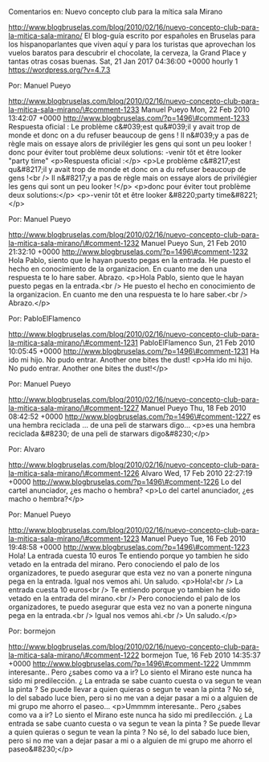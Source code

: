 Comentarios en: Nuevo concepto club para la mítica sala Mirano

http://www.blogbruselas.com/blog/2010/02/16/nuevo-concepto-club-para-la-mitica-sala-mirano/
El blog-guía escrito por españoles en Bruselas para los hispanoparlantes
que viven aquí y para los turistas que aprovechan los vuelos baratos
para descubrir el chocolate, la cerveza, la Grand Place y tantas otras
cosas buenas. Sat, 21 Jan 2017 04:36:00 +0000 hourly 1
https://wordpress.org/?v=4.7.3

Por: Manuel Pueyo

http://www.blogbruselas.com/blog/2010/02/16/nuevo-concepto-club-para-la-mitica-sala-mirano/\#comment-1233
Manuel Pueyo Mon, 22 Feb 2010 13:42:07 +0000
http://www.blogbruselas.com/?p=1496\#comment-1233 Respuesta oficial : Le
problème c&\#039;est qu&\#039;il y avait trop de monde et donc on a du
refuser beaucoup de gens ! Il n&\#039;y a pas de règle mais on essaye
alors de privilégier les gens qui sont un peu looker ! donc pour éviter
tout problème deux solutions: -venir tôt et être looker &quot;party
time&quot; \<p\>Respuesta oficial :\</p\> \<p\>Le problème c&\#8217;est
qu&\#8217;il y avait trop de monde et donc on a du refuser beaucoup de
gens !\<br /\> Il n&\#8217;y a pas de règle mais on essaye alors de
privilégier les gens qui sont un peu looker !\</p\> \<p\>donc pour
éviter tout problème deux solutions:\</p\> \<p\>-venir tôt et être
looker &\#8220;party time&\#8221;\</p\>

Por: Manuel Pueyo

http://www.blogbruselas.com/blog/2010/02/16/nuevo-concepto-club-para-la-mitica-sala-mirano/\#comment-1232
Manuel Pueyo Sun, 21 Feb 2010 21:32:10 +0000
http://www.blogbruselas.com/?p=1496\#comment-1232 Hola Pablo, siento que
le hayan puesto pegas en la entrada. He puesto el hecho en conocimiento
de la organizacion. En cuanto me den una respuesta te lo hare saber.
Abrazo. \<p\>Hola Pablo, siento que le hayan puesto pegas en la
entrada.\<br /\> He puesto el hecho en conocimiento de la organizacion.
En cuanto me den una respuesta te lo hare saber.\<br /\> Abrazo.\</p\>

Por: PabloElFlamenco

http://www.blogbruselas.com/blog/2010/02/16/nuevo-concepto-club-para-la-mitica-sala-mirano/\#comment-1231
PabloElFlamenco Sun, 21 Feb 2010 10:05:45 +0000
http://www.blogbruselas.com/?p=1496\#comment-1231 Ha ido mi hijo. No
pudo entrar. Another one bites the dust! \<p\>Ha ido mi hijo. No pudo
entrar. Another one bites the dust!\</p\>

Por: Manuel Pueyo

http://www.blogbruselas.com/blog/2010/02/16/nuevo-concepto-club-para-la-mitica-sala-mirano/\#comment-1227
Manuel Pueyo Thu, 18 Feb 2010 08:42:52 +0000
http://www.blogbruselas.com/?p=1496\#comment-1227 es una hembra
reciclada \... de una peli de starwars digo\... \<p\>es una hembra
reciclada &\#8230; de una peli de starwars digo&\#8230;\</p\>

Por: Alvaro

http://www.blogbruselas.com/blog/2010/02/16/nuevo-concepto-club-para-la-mitica-sala-mirano/\#comment-1226
Alvaro Wed, 17 Feb 2010 22:27:19 +0000
http://www.blogbruselas.com/?p=1496\#comment-1226 Lo del cartel
anunciador, ¿es macho o hembra? \<p\>Lo del cartel anunciador, ¿es macho
o hembra?\</p\>

Por: Manuel Pueyo

http://www.blogbruselas.com/blog/2010/02/16/nuevo-concepto-club-para-la-mitica-sala-mirano/\#comment-1223
Manuel Pueyo Tue, 16 Feb 2010 19:48:58 +0000
http://www.blogbruselas.com/?p=1496\#comment-1223 Hola! La entrada
cuesta 10 euros Te entiendo porque yo tambien he sido vetado en la
entrada del mirano. Pero conociendo el palo de los organizadores, te
puedo asegurar que esta vez no van a ponerte ninguna pega en la entrada.
Igual nos vemos ahi. Un saludo. \<p\>Hola!\<br /\> La entrada cuesta 10
euros\<br /\> Te entiendo porque yo tambien he sido vetado en la entrada
del mirano.\<br /\> Pero conociendo el palo de los organizadores, te
puedo asegurar que esta vez no van a ponerte ninguna pega en la
entrada.\<br /\> Igual nos vemos ahi.\<br /\> Un saludo.\</p\>

Por: bormejon

http://www.blogbruselas.com/blog/2010/02/16/nuevo-concepto-club-para-la-mitica-sala-mirano/\#comment-1222
bormejon Tue, 16 Feb 2010 14:35:37 +0000
http://www.blogbruselas.com/?p=1496\#comment-1222 Ummmm interesante..
Pero ¿sabes como va a ir? Lo siento el Mirano este nunca ha sido mi
predilección. ¿ La entrada se sabe cuanto cuesta o va segun te vean la
pinta ? Se puede llevar a quien quieras o segun te vean la pinta ? No
sé, lo del sabado luce bien, pero si no me van a dejar pasar a mi o a
alguien de mi grupo me ahorro el paseo\... \<p\>Ummmm interesante.. Pero
¿sabes como va a ir? Lo siento el Mirano este nunca ha sido mi
predilección. ¿ La entrada se sabe cuanto cuesta o va segun te vean la
pinta ? Se puede llevar a quien quieras o segun te vean la pinta ? No
sé, lo del sabado luce bien, pero si no me van a dejar pasar a mi o a
alguien de mi grupo me ahorro el paseo&\#8230;\</p\>
